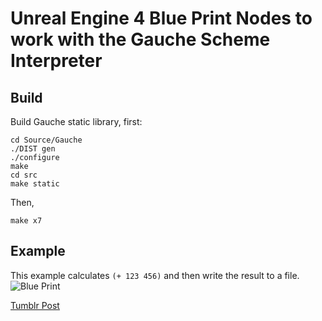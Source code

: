 # Unreal Engine 4 Blue Print Nodes to work with the Gauche Scheme Interpreter

## Build

Build Gauche static library, first:
```
cd Source/Gauche
./DIST gen
./configure
make
cd src
make static
```

Then,
```
make x7
```

## Example

This example calculates `(+ 123 456)` and then write the result to a file.
![Blue Print](http://66.media.tumblr.com/34e591df9899cdf99ad86ece8fb58d44/tumblr_nw3sdiQXi01qz7s26o1_1280.png)

[Tumblr Post](http://torus.tumblr.com/post/131012358938/)
